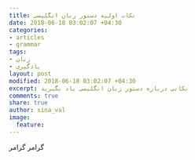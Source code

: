 ```yaml
---
title: نکات اولیه دستور زبان انگلیسی
date: 2018-06-18 03:02:07 +04:30
categories:
- articles
- grammar
tags:
- زبان
- یادگیری
layout: post
modified: 2018-06-18 03:02:07 +04:30
excerpt: نکاتی درباره دستور زبان انگلیسی یاد بگیرید
comments: true
share: true
author: sina_val
image:
  feature: 
---
```


گرامر گرامر